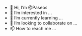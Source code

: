 - 👋 Hi, I’m @Paseos
- 👀 I’m interested in ...
- 🌱 I’m currently learning ...
- 💞️ I’m looking to collaborate on ...
- 📫 How to reach me ...

<!---
Paseos/Paseos is a ✨ special ✨ repository because its `README.md` (this file) appears on your GitHub profile.
You can click the Preview link to take a look at your changes.
--->
